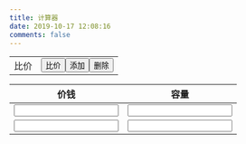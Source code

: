 ```yaml
---
title: 计算器
date: 2019-10-17 12:08:16
comments: false
---
```

<div id="panel"><table><tr><td>比价</td><td id='menu'><button onclick="cheapest()">比价</button><button onclick="add()">添加</button><button onclick="removeLast()">删除</button></td></tr></table><table id='cal_panel'><thead><tr><th>价钱</th><th>容量</th><th class="price_col">单价</th></tr></thead><tbody id='cal_panel_body'><tr><td><input type="text" title="价钱:输入整数或小数" pattern="\d+(?:\.\d+)?" class="price" id="price_1"></td><td><input type="text" title="容量:输入整数或小数" pattern="\d+(?:\.\d+)?" class="capacity" id="capacity_1"></td><td class="price_col"><input type="text" class="average" id="average_1" readonly="true"></td></tr><tr><td><input type="text" title="价钱:输入整数或小数" pattern="\d+(?:\.\d+)?" class="price" id="price_2"></td><td><input type="text" title="容量:输入整数或小数" pattern="\d+(?:\.\d+)?" class="capacity" id="capacity_2"></td><td class="price_col"><input type="text" class="average" id="average_2" readonly="true"></td></tr></tbody></table></div>
<style>
    .price_col {
        display: none;
        /* display: table-cell; */
    }
</style>
<script>
    function add() {
        var table = document.getElementById('cal_panel');
        var tbody = table.tBodies[0];
        var newIndex = table.rows.length;
        console.log(newIndex);
        var tr = document.createElement('tr');
        var priceTd = document.createElement('td');
        var priceInput = document.createElement('input');
        priceInput.type = 'text';
        priceInput.title = "价钱:输入整数或小数";
        priceInput.pattern = "\\d+(?:\\.\\d+)?";
        priceInput.className = "price";
        priceInput.id = "price_" + newIndex;
        priceTd.appendChild(priceInput);
        tr.appendChild(priceTd);
        var capacityTd = document.createElement('td');
        var capacityInput = document.createElement('input');
        capacityInput.type = 'text';
        capacityInput.title = "容量:输入整数或小数";
        capacityInput.pattern = "\\d+(?:\\.\\d+)?";
        capacityInput.className = "capacity";
        capacityInput.id = "capacity_" + newIndex;
        capacityTd.appendChild(capacityInput);
        tr.appendChild(capacityTd);
        var averageTd = document.createElement('td');
        averageTd.className = 'price_col';
        var averageInput = document.createElement('input');
        averageInput.type = 'text';
        averageInput.className = "average";
        averageInput.id = "average_" + newIndex;
        averageInput.readOnly = 'true';
        averageTd.appendChild(averageInput);
        tr.appendChild(averageTd);
        tbody.appendChild(tr);
    }
    function removeLast() {
        var table = document.getElementById('cal_panel');
        var tbody = table.tBodies[0];
        var last = tbody.lastChild;
        tbody.removeChild(last);
    }
    function cheapest() {
        var table = document.getElementById('cal_panel');
        var rowsLength = table.rows.length;
        for (var i = 1; i < rowsLength; i++) {
            avg(i);
        }
        showMin();
    }
    function showMin() {
        var shows = document.getElementsByClassName('price_col');
        for (var i = 0; i < shows.length; i++) {
            shows[i].style.display = 'table-cell';
        }
        findMin();
    }
    function avg(index) {
        var priceInput = document.getElementById('price_' + index);
        priceInput.parentNode.parentNode.style.background = "white";
        var price = Number(priceInput.value);
        var capacity = Number(document.getElementById('capacity_' + index).value);
        var average = price / capacity;
        console.log(price + '/' + capacity + '=' + average)
        document.getElementById('average_' + index).value = average;
    }
    function findMin() {
        var avgDoms = document.getElementsByClassName('average');
        var minIndex = 0;
        for (var i = 0; i < avgDoms.length; i++) {
            if (Number(avgDoms[i].value) < Number(avgDoms[minIndex].value)) {
                minIndex = i;
            }
        }
        console.log("minIndex:" + minIndex + ",min:" + avgDoms[minIndex].value)
        avgDoms[minIndex].parentNode.parentNode.style.background = 'LightCoral';
    }
</script>
